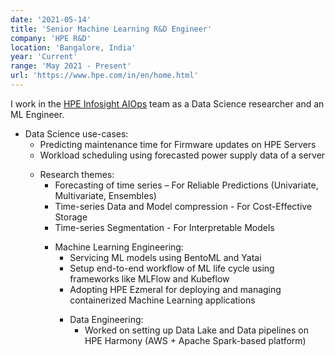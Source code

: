 ```yaml
---
date: '2021-05-14'
title: 'Senior Machine Learning R&D Engineer'
company: 'HPE R&D'
location: 'Bangalore, India'
year: 'Current'
range: 'May 2021 - Present'
url: 'https://www.hpe.com/in/en/home.html'
---
```


I work in the <a href="https://www.hpe.com/in/en/solutions/infosight.html">HPE Infosight AIOps</a> team as a Data Science researcher and an ML Engineer.

<ul>
<li>Data Science use-cases:
<ul className="skills-list"> 
    <li>Predicting maintenance time for Firmware updates on HPE Servers</li>
    <li>Workload scheduling using forecasted power supply data of a server</li>
</ul>
</li>
<ul>
<li>Research themes:
<ul className="skills-list"> 
    <li>Forecasting of time series – For Reliable Predictions (Univariate, Multivariate, Ensembles)</li>
    <li>Time-series Data and Model compression - For Cost-Effective Storage</li>
    <li>Time-series Segmentation - For Interpretable Models</li>
</ul>
</li>
<ul>
<li>Machine Learning Engineering:
<ul className="skills-list"> 
    <li>Servicing ML models using BentoML and Yatai</li>
    <li>Setup end-to-end workflow of ML life cycle using frameworks like MLFlow and Kubeflow</li>
    <li>Adopting HPE Ezmeral for deploying and managing containerized Machine Learning applications</li>
</ul>
</li>
<ul>
<li>Data Engineering:
<ul className="skills-list"> 
    <li>Worked on setting up Data Lake and Data pipelines on HPE Harmony (AWS + Apache Spark-based platform)</li>
</ul>
</li>
</p>
